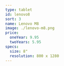 ```yaml
---
type: tablet
id: lenovo8
sort: 3
name: Lenovo M8
image: ./lenovo-m8.png
price:
  oneYear: 9.95
  twoYears: 5.95
specs:
  size: 8"
  resolution: 800 x 1280
---
```

